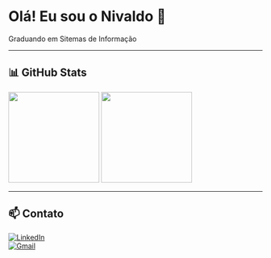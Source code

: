 
# Olá! Eu sou o Nivaldo 👋

Graduando em Sitemas de Informação

---

## 📊 GitHub Stats

<p align="left">
  <img height="180em" src="https://github-readme-stats.vercel.app/api?username=NivaldoNeto25&show_icons=true&theme=tokyonight"/>
  <img height="180em" src="https://github-readme-stats.vercel.app/api/top-langs/?username=NivaldoNeto25&layout=compact&theme=tokyonight"/>
</p>

---

## 📫 Contato

[![LinkedIn](https://img.shields.io/badge/LinkedIn-blue?style=for-the-badge&logo=linkedin&logoColor=white)](https://www.linkedin.com/in/nivaldo-neto-522265304)  
[![Gmail](https://img.shields.io/badge/Email-D14836?style=for-the-badge&logo=gmail&logoColor=white)](mailto:nivaldonetocontato@gmail.com)
